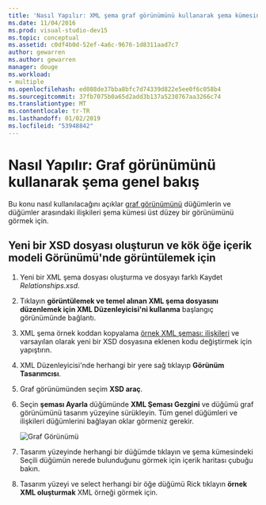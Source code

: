 ```yaml
---
title: 'Nasıl Yapılır: XML şema graf görünümünü kullanarak şema kümesine genel bakış Tasarımcısı Al'
ms.date: 11/04/2016
ms.prod: visual-studio-dev15
ms.topic: conceptual
ms.assetid: c0df4b0d-52ef-4a6c-9676-1d8311aad7c7
author: gewarren
ms.author: gewarren
manager: douge
ms.workload:
- multiple
ms.openlocfilehash: ed088de37bba8bfc7d74339d822e5ee0f6c058b4
ms.sourcegitcommit: 37fb7075b0a65d2add3b137a5230767aa3266c74
ms.translationtype: MT
ms.contentlocale: tr-TR
ms.lasthandoff: 01/02/2019
ms.locfileid: "53948842"
---
```

# <a name="how-to-get-an-overview-of-a-schema-set-using-the-graph-view"></a>Nasıl Yapılır: Graf görünümünü kullanarak şema genel bakış

Bu konu nasıl kullanılacağını açıklar [graf görünümünü](../xml-tools/graph-view.md) düğümlerin ve düğümler arasındaki ilişkileri şema kümesi üst düzey bir görünümünü görmek için.

## <a name="to-create-a-new-xsd-file-and-display-the-root-element-in-the-content-model-view"></a>Yeni bir XSD dosyası oluşturun ve kök öğe içerik modeli Görünümü'nde görüntülemek için

1.  Yeni bir XML şema dosyası oluşturma ve dosyayı farklı Kaydet *Relationships.xsd*.

2.  Tıklayın **görüntülemek ve temel alınan XML şema dosyasını düzenlemek için XML Düzenleyicisi'ni kullanma** başlangıç görünümünde bağlantı.

3.  XML şema örnek koddan kopyalama [örnek XML şeması: ilişkileri](../xml-tools/sample-xsd-file-relationships.md) ve varsayılan olarak yeni bir XSD dosyasına eklenen kodu değiştirmek için yapıştırın.

4.  XML Düzenleyicisi'nde herhangi bir yere sağ tıklayıp **Görünüm Tasarımcısı**.

5.  Graf görünümünden seçim **XSD araç**.

6.  Seçin **şeması Ayarla** düğümünde **XML Şeması Gezgini** ve düğümü graf görünümünü tasarım yüzeyine sürükleyin. Tüm genel düğümleri ve ilişkileri düğümlerini bağlayan oklar görmeniz gerekir.

     ![Graf Görünümü](../xml-tools/media/relationshipingraphview.gif)

7.  Tasarım yüzeyinde herhangi bir düğümde tıklayın ve şema kümesindeki Seçili düğümün nerede bulunduğunu görmek için içerik haritası çubuğu bakın.

8.  Tasarım yüzeyi ve select herhangi bir öğe düğümü Rick tıklayın **örnek XML oluşturmak** XML örneği görmek için.